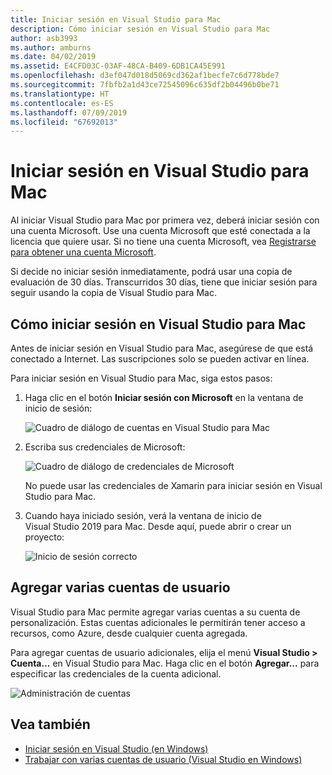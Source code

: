 ```yaml
---
title: Iniciar sesión en Visual Studio para Mac
description: Cómo iniciar sesión en Visual Studio para Mac
author: asb3993
ms.author: amburns
ms.date: 04/02/2019
ms.assetid: E4CFD03C-03AF-48CA-B409-6DB1CA45E991
ms.openlocfilehash: d3ef047d018d5069cd362af1becfe7c6d778bde7
ms.sourcegitcommit: 7fbfb2a1d43ce72545096c635df2b04496b0be71
ms.translationtype: HT
ms.contentlocale: es-ES
ms.lasthandoff: 07/09/2019
ms.locfileid: "67692013"
---
```

# <a name="sign-in-to-visual-studio-for-mac"></a>Iniciar sesión en Visual Studio para Mac

Al iniciar Visual Studio para Mac por primera vez, deberá iniciar sesión con una cuenta Microsoft. Use una cuenta Microsoft que esté conectada a la licencia que quiere usar. Si no tiene una cuenta Microsoft, vea [Registrarse para obtener una cuenta Microsoft](https://support.microsoft.com/instantanswers/d18cc497-d839-cf50-dea8-f99c95f2bd16/sign-up-for-a-microsoft-account).

Si decide no iniciar sesión inmediatamente, podrá usar una copia de evaluación de 30 días. Transcurridos 30 días, tiene que iniciar sesión para seguir usando la copia de Visual Studio para Mac.

## <a name="how-to-sign-in-to-visual-studio-for-mac"></a>Cómo iniciar sesión en Visual Studio para Mac

Antes de iniciar sesión en Visual Studio para Mac, asegúrese de que está conectado a Internet. Las suscripciones solo se pueden activar en línea.

Para iniciar sesión en Visual Studio para Mac, siga estos pasos:

1. Haga clic en el botón **Iniciar sesión con Microsoft** en la ventana de inicio de sesión:

    ![Cuadro de diálogo de cuentas en Visual Studio para Mac](media/signing-in-image12.png)

2. Escriba sus credenciales de Microsoft:

    ![Cuadro de diálogo de credenciales de Microsoft](media/signing-in-image13.png)

    No puede usar las credenciales de Xamarin para iniciar sesión en Visual Studio para Mac.

3. Cuando haya iniciado sesión, verá la ventana de inicio de Visual Studio 2019 para Mac. Desde aquí, puede abrir o crear un proyecto:

    ![Inicio de sesión correcto](media/signing-in-image14.png)

## <a name="adding-multiple-user-accounts"></a>Agregar varias cuentas de usuario

Visual Studio para Mac permite agregar varias cuentas a su cuenta de personalización. Estas cuentas adicionales le permitirán tener acceso a recursos, como Azure, desde cualquier cuenta agregada.

Para agregar cuentas de usuario adicionales, elija el menú **Visual Studio > Cuenta...** en Visual Studio para Mac. Haga clic en el botón **Agregar...** para especificar las credenciales de la cuenta adicional.

![Administración de cuentas](media/signing-in-image15.png)

## <a name="see-also"></a>Vea también

- [Iniciar sesión en Visual Studio (en Windows)](/visualstudio/ide/signing-in-to-visual-studio)
- [Trabajar con varias cuentas de usuario (Visual Studio en Windows)](/visualstudio/ide/work-with-multiple-user-accounts)